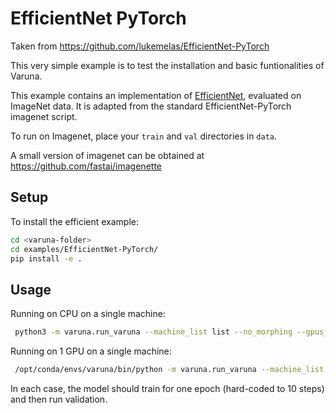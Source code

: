# EfficientNet PyTorch


Taken from https://github.com/lukemelas/EfficientNet-PyTorch

This very simple example is to test the installation and basic funtionalities of Varuna.

This example contains an implementation of [EfficientNet](https://arxiv.org/abs/1905.11946), evaluated on ImageNet data. It is adapted from the standard EfficientNet-PyTorch imagenet script. 

To run on Imagenet, place your `train` and `val` directories in `data`. 

A small version of imagenet can be obtained at https://github.com/fastai/imagenette

## Setup

To install the efficient example:
```bash
cd <varuna-folder>
cd examples/EfficientNet-PyTorch/
pip install -e .
```

## Usage


Running on CPU on a single machine:

```bash
 python3 -m varuna.run_varuna --machine_list list --no_morphing --gpus_per_node 1 --batch_size 2 --nstages 1 --chunk_size 1 --code_dir . main.py data -e -a 'efficientnet-b0' --pretrained --varuna --lr 0.001 --epochs 1 --cpu

```

Running on 1 GPU on a single machine:

```bash
 /opt/conda/envs/varuna/bin/python -m varuna.run_varuna --machine_list list --no_morphing --gpus_per_node 1 --batch_size 2 --nstages 1 --chunk_size 1 --code_dir . main.py data -e -a 'resnet152' --pretrained --varuna --lr 0.001 --epochs 1

```

In each case, the model should train for one epoch (hard-coded to 10 steps) and then run validation.